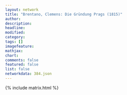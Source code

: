 ```yaml
---
layout: network
title: "Brentano, Clemens: Die Gründung Prags (1815)"
author:
description:
headline:
modified:
category:
tags: []
imagefeature: 
mathjax: 
chart: 
comments: false
featured: false
list: false
networkdata: 384.json
---
```

{% include matrix.html %}
